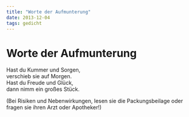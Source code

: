 ```yaml
---
title: "Worte der Aufmunterung"
date: 2013-12-04
tags: gedicht
---
```

# Worte der Aufmunterung

Hast du Kummer und Sorgen,  
verschieb sie auf Morgen.  
Hast du Freude und Glück,  
dann nimm ein großes Stück.

(Bei Risiken und Nebenwirkungen, lesen sie die Packungsbeilage oder fragen sie ihren Arzt oder Apotheker!)
